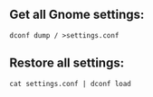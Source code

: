 ## Get all Gnome settings:

```
dconf dump / >settings.conf
```

## Restore all settings:

```
cat settings.conf | dconf load
```
